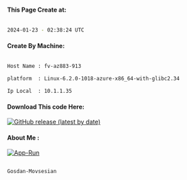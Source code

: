 
   
#### This Page Create at:

```bash

2024-01-23 - 02:38:24 UTC

```

#### Create By Machine:

```bash

Host Name : fv-az883-913

platform  : Linux-6.2.0-1018-azure-x86_64-with-glibc2.34

Ip Local  : 10.1.1.35

```
#### Download This code Here:

[![GitHub release (latest by date)](https://img.shields.io/github/v/release/Gosdan-Movsesian/Gosdan?style=for-the-badge&label=Download)](https://github.com/Gosdan-Movsesian/Gosdan/releases) 

</p> 

#### About Me :

[![App-Run](https://github.com/Gosdan-Movsesian/Gosdan/actions/workflows/App-Run.yml/badge.svg)](https://github.com/Gosdan-Movsesian/Gosdan/actions/workflows/App-Run.yml)

```bash

Gosdan-Movsesian

```

